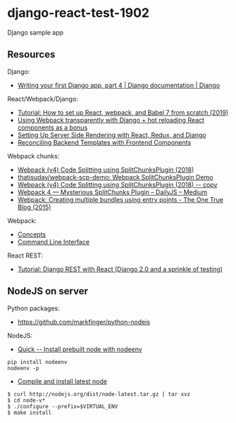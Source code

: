 # django-react-test-1902

Django sample app

## Resources

Django:

- [Writing your first Django app, part 4 | Django documentation | Django](https://docs.djangoproject.com/en/1.11/intro/tutorial04/)

React/Webpack/Django:

- [Tutorial: How to set up React, webpack, and Babel 7 from scratch (2019)](https://www.valentinog.com/blog/react-webpack-babel/)
- [Using Webpack transparently with Django + hot reloading React components as a bonus](https://owais.lone.pw/blog/webpack-plus-reactjs-and-django/)
- [Setting Up Server Side Rendering with React, Redux, and Django](https://medium.com/meural-product-development/setting-up-server-side-rendering-with-react-redux-and-django-4d6f4d2fd705)
- [Reconciling Backend Templates with Frontend Components](https://hackernoon.com/reconciling-djangos-mvc-templates-with-react-components-3aa986cf510a)

Webpack chunks:

- [Webpack (v4) Code Splitting using SplitChunksPlugin (2018)](https://medium.com/@thatisuday/react-router-and-webpack-v4-code-splitting-using-splitchunksplugin-f0a48f110312)
- [thatisuday/webpack-scp-demo: Webpack SplitChunksPlugin Demo](https://github.com/thatisuday/webpack-scp-demo)
- [Webpack (v4) Code Splitting using SplitChunksPlugin (2018) -- copy](https://itnext.io/react-router-and-webpack-v4-code-splitting-using-splitchunksplugin-f0a48f110312)
- [Webpack 4 — Mysterious SplitChunks Plugin – DailyJS – Medium](https://medium.com/dailyjs/webpack-4-splitchunks-plugin-d9fbbe091fd0)
- [Webpack: Creating multiple bundles using entry points - The One True Blog (2015)](http://codys.club/blog/2015/07/04/webpack-create-multiple-bundles-with-entry-points/)

Webpack:

- [Concepts](https://webpack.js.org/concepts/)
- [Command Line Interface](https://webpack.js.org/api/cli/)

React REST:

- [Tutorial: Django REST with React (Django 2.0 and a sprinkle of testing)](https://www.valentinog.com/blog/tutorial-api-django-rest-react/)

## NodeJS on server

Python packages:

- https://github.com/markfinger/python-nodejs

NodeJS:

- [Quick -- Install prebuilt node with nodeenv](https://lincolnloop.com/blog/installing-nodejs-and-npm-python-virtualenv/)

```shell
pip install nodeenv
nodeenv -p
```

- [Compile and install latest node](https://kartoza.com/en/blog/nodeenv-how-to-install-nodejs-in-a-python-virtualenv/)

```shell
$ curl http://nodejs.org/dist/node-latest.tar.gz | tar xvz
$ cd node-v*
$ ./configure --prefix=$VIRTUAL_ENV
$ make install
```
